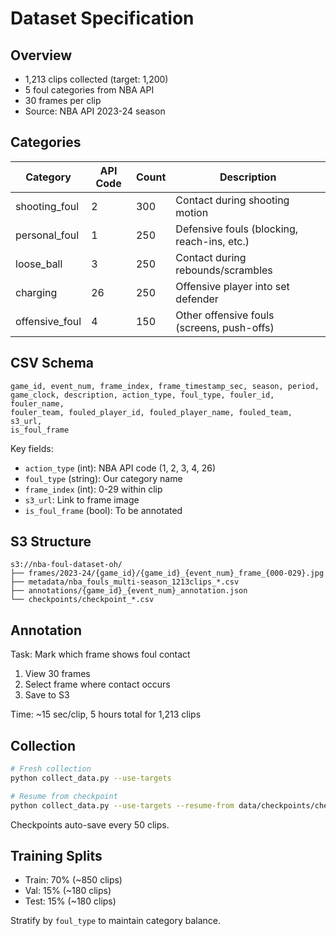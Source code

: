 # Dataset Specification

## Overview

- 1,213 clips collected (target: 1,200)
- 5 foul categories from NBA API
- 30 frames per clip
- Source: NBA API 2023-24 season

## Categories

| Category | API Code | Count | Description |
|----------|----------|-------|-------------|
| shooting_foul | 2 | 300 | Contact during shooting motion |
| personal_foul | 1 | 250 | Defensive fouls (blocking, reach-ins, etc.) |
| loose_ball | 3 | 250 | Contact during rebounds/scrambles |
| charging | 26 | 250 | Offensive player into set defender |
| offensive_foul | 4 | 150 | Other offensive fouls (screens, push-offs) |

## CSV Schema

```
game_id, event_num, frame_index, frame_timestamp_sec, season, period,
game_clock, description, action_type, foul_type, fouler_id, fouler_name,
fouler_team, fouled_player_id, fouled_player_name, fouled_team, s3_url,
is_foul_frame
```

Key fields:
- `action_type` (int): NBA API code (1, 2, 3, 4, 26)
- `foul_type` (string): Our category name
- `frame_index` (int): 0-29 within clip
- `s3_url`: Link to frame image
- `is_foul_frame` (bool): To be annotated

## S3 Structure

```
s3://nba-foul-dataset-oh/
├── frames/2023-24/{game_id}/{game_id}_{event_num}_frame_{000-029}.jpg
├── metadata/nba_fouls_multi-season_1213clips_*.csv
├── annotations/{game_id}_{event_num}_annotation.json
└── checkpoints/checkpoint_*.csv
```

## Annotation

Task: Mark which frame shows foul contact

1. View 30 frames
2. Select frame where contact occurs
3. Save to S3

Time: ~15 sec/clip, 5 hours total for 1,213 clips

## Collection

```bash
# Fresh collection
python collect_data.py --use-targets

# Resume from checkpoint
python collect_data.py --use-targets --resume-from data/checkpoints/checkpoint_*.csv
```

Checkpoints auto-save every 50 clips.

## Training Splits

- Train: 70% (~850 clips)
- Val: 15% (~180 clips)
- Test: 15% (~180 clips)

Stratify by `foul_type` to maintain category balance.
